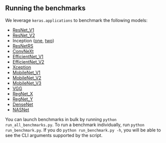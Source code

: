## Running the benchmarks

We leverage `keras.applications` to benchmark the following models: 

* [ResNet_V1](https://arxiv.org/abs/1512.03385) 
* [ResNet_V2](https://arxiv.org/abs/1603.05027) 
* Inception ([one](http://arxiv.org/abs/1512.00567), [two](https://arxiv.org/abs/1602.07261))
* [ResNetRS](https://arxiv.org/abs/2103.07579) 
* [ConvNeXt](https://arxiv.org/abs/2201.03545) 
* [EfficientNet_V1](https://arxiv.org/abs/1905.11946) 
* [EfficientNet_V2](https://arxiv.org/abs/2104.00298) 
* [Xception](https://arxiv.org/abs/1610.02357) 
* [MobileNet_V1](https://arxiv.org/abs/1704.04861) 
* [MobileNet_V2](https://arxiv.org/abs/1801.04381) 
* [MobileNet_V3](https://arxiv.org/abs/1905.02244) 
* [VGG](https://arxiv.org/abs/1409.1556) 
* [RegNet_X](https://arxiv.org/abs/2003.13678) 
* [RegNet_Y](https://arxiv.org/abs/2003.13678) 
* [DenseNet](https://arxiv.org/abs/1608.06993) 
* [NASNet](https://arxiv.org/abs/1707.07012)

You can launch benchmarks in bulk by running `python run_all_benchmarks.py`. To run
a benchmark individually, run `python run_benchmark.py`. If you do `python run_benchmark.py -h`, you will be able to see the CLI arguments supported by the script.